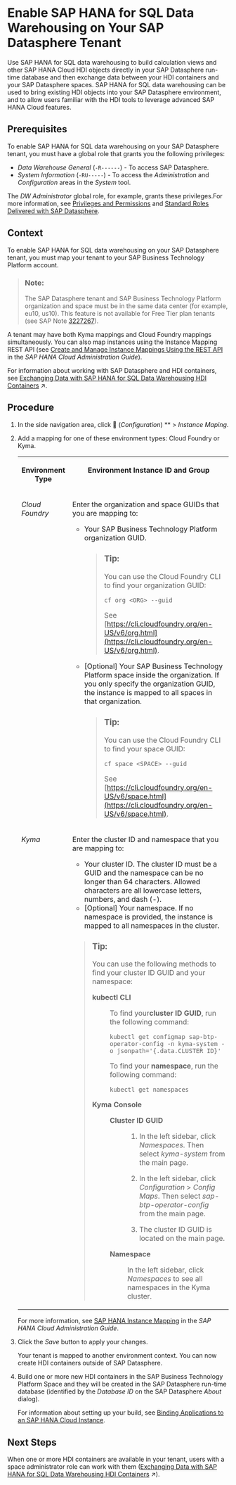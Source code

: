 <!-- loioe9a287849ccf41bb8a132d12dd3fdc8f -->

<link rel="stylesheet" type="text/css" href="../css/sap-icons.css"/>

# Enable SAP HANA for SQL Data Warehousing on Your SAP Datasphere Tenant

Use SAP HANA for SQL data warehousing to build calculation views and other SAP HANA Cloud HDI objects directly in your SAP Datasphere run-time database and then exchange data between your HDI containers and your SAP Datasphere spaces. SAP HANA for SQL data warehousing can be used to bring existing HDI objects into your SAP Datasphere environment, and to allow users familiar with the HDI tools to leverage advanced SAP HANA Cloud features.



<a name="loioe9a287849ccf41bb8a132d12dd3fdc8f__prereq_jch_t41_mfc"/>

## Prerequisites

To enable SAP HANA for SQL data warehousing on your SAP Datasphere tenant, you must have a global role that grants you the following privileges:

-   *Data Warehouse General* \(`-R------`\) - To access SAP Datasphere.
-   *System Information* \(`-RU-----`\) - To access the *Administration* and *Configuration* areas in the *System* tool.

The *DW Administrator* global role, for example, grants these privileges.For more information, see [Privileges and Permissions](../Managing-Users-and-Roles/privileges-and-permissions-d7350c6.md) and [Standard Roles Delivered with SAP Datasphere](../Managing-Users-and-Roles/standard-roles-delivered-with-sap-datasphere-a50a51d.md).



## Context

To enable SAP HANA for SQL data warehousing on your SAP Datasphere tenant, you must map your tenant to your SAP Business Technology Platform account.

> ### Note:  
> The SAP Datasphere tenant and SAP Business Technology Platform organization and space must be in the same data center \(for example, eu10, us10\). This feature is not available for Free Tier plan tenants \(see SAP Note [3227267](https://me.sap.com/notes/3227267)\).

A tenant may have both Kyma mappings and Cloud Foundry mappings simultaneously. You can also map instances using the Instance Mapping REST API \(see [Create and Manage Instance Mappings Using the REST API](https://help.sap.com/docs/hana-cloud/sap-hana-cloud-administration-guide/creating-and-managing-instance-mappings-using-rest-api) in the *SAP HANA Cloud Administration Guide*\).

For information about working with SAP Datasphere and HDI containers, see [Exchanging Data with SAP HANA for SQL Data Warehousing HDI Containers](https://help.sap.com/viewer/9f36ca35bc6145e4acdef6b4d852d560/DEV_CURRENT/en-US/1aec7ca95af24208a61c1a444b249d95.html "Users with a space administrator role can use SAP HANA for SQL data warehousing to build calculation views and other SAP HANA Cloud HDI objects directly in the run-time SAP HANA Cloud database and then exchange data between HDI containers and SAP Datasphere spaces. SAP HANA for SQL data warehousing can be used to bring existing HDI objects into your SAP Datasphere environment, and to allow users familiar with the HDI tools to leverage advanced SAP HANA Cloud features.") :arrow_upper_right:.



<a name="loioe9a287849ccf41bb8a132d12dd3fdc8f__steps_xxb_cty_tsb"/>

## Procedure

1.  In the side navigation area, click :wrench: \(*Configuration*\) ** \> *Instance Maping*.

2.  Add a mapping for one of these environment types: Cloud Foundry or Kyma.


    <table>
    <tr>
    <th valign="top">

    Environment Type
    
    </th>
    <th valign="top">

    Environment Instance ID and Group
    
    </th>
    </tr>
    <tr>
    <td valign="top">
    
    *Cloud Foundry* 
    
    </td>
    <td valign="top">
    
    Enter the organization and space GUIDs that you are mapping to:

    -   Your SAP Business Technology Platform organization GUID.

        > ### Tip:  
        > You can use the Cloud Foundry CLI to find your organization GUID:
        > 
        > ```
        > cf org <ORG> --guid
        > ```
        > 
        > See [https://cli.cloudfoundry.org/en-US/v6/org.html](https://cli.cloudfoundry.org/en-US/v6/org.html).

    -   \[Optional\] Your SAP Business Technology Platform space inside the organization. If you only specify the organization GUID, the instance is mapped to all spaces in that organization.

        > ### Tip:  
        > You can use the Cloud Foundry CLI to find your space GUID:
        > 
        > ```
        > cf space <SPACE> --guid
        > ```
        > 
        > See [https://cli.cloudfoundry.org/en-US/v6/space.html](https://cli.cloudfoundry.org/en-US/v6/space.html).



    
    </td>
    </tr>
    <tr>
    <td valign="top">
    
    *Kyma* 
    
    </td>
    <td valign="top">
    
    Enter the cluster ID and namespace that you are mapping to:

    -   Your cluster ID. The cluster ID must be a GUID and the namespace can be no longer than 64 characters. Allowed characters are all lowercase letters, numbers, and dash \(-\).
    -   \[Optional\] Your namespace. If no namespace is provided, the instance is mapped to all namespaces in the cluster.

    > ### Tip:  
    > You can use the following methods to find your cluster ID GUID and your namespace:
    > 
    > 
    > <dl>
    > <dt><b>
    > 
    > kubectl CLI
    > 
    > </b></dt>
    > <dd>
    > 
    > To find your**cluster ID GUID**, run the following command:
    > 
    > ```
    > kubectl get configmap sap-btp-operator-config -n kyma-system -o jsonpath='{.data.CLUSTER_ID}'
    > ```
    > 
    > To find your **namespace**, run the following command:
    > 
    > ```
    > kubectl get namespaces 
    > ```
    > 
    > 
    > 
    > </dd><dt><b>
    > 
    > Kyma Console
    > 
    > </b></dt>
    > <dd>
    > 
    > 
    > <dl>
    > <dt><b>
    > 
    > Cluster ID GUID
    > 
    > </b></dt>
    > <dd>
    > 
    > 1.  In the left sidebar, click *Namespaces*. Then select *kyma-system* from the main page.
    > 
    > 2.  In the left sidebar, click *Configuration* \> *Config Maps*. Then select *sap-btp-operator-config* from the main page.
    > 
    > 3.  The cluster ID GUID is located on the main page.
    > 
    > 
    > 
    > 
    > </dd><dt><b>
    > 
    > Namespace
    > 
    > </b></dt>
    > <dd>
    > 
    > In the left sidebar, click *Namespaces* to see all namespaces in the Kyma cluster.
    > 
    > 
    > 
    > </dd>
    > </dl>
    > 
    > 
    > 
    > </dd>
    > </dl>


    
    </td>
    </tr>
    </table>
    
    For more information, see [SAP HANA Instance Mapping](https://help.sap.com/docs/hana-cloud/sap-hana-cloud-administration-guide/sap-hana-instance-mapping) in the *SAP HANA Cloud Administration Guide*.

3.  Click the *Save* button to apply your changes.

    Your tenant is mapped to another environment context. You can now create HDI containers outside of SAP Datasphere.

4.  Build one or more new HDI containers in the SAP Business Technology Platform Space and they will be created in the SAP Datasphere run-time database \(identified by the *Database ID* on the SAP Datasphere *About* dialog\).

    For information about setting up your build, see [Binding Applications to an SAP HANA Cloud Instance](https://help.sap.com/docs/hana-cloud/sap-hana-cloud-getting-started-guide/binding-applications-to-sap-hana-cloud-instance).




<a name="loioe9a287849ccf41bb8a132d12dd3fdc8f__postreq_pr2_t51_mfc"/>

## Next Steps

When one or more HDI containers are available in your tenant, users with a space administrator role can work with them \([Exchanging Data with SAP HANA for SQL Data Warehousing HDI Containers](https://help.sap.com/viewer/9f36ca35bc6145e4acdef6b4d852d560/DEV_CURRENT/en-US/1aec7ca95af24208a61c1a444b249d95.html "Users with a space administrator role can use SAP HANA for SQL data warehousing to build calculation views and other SAP HANA Cloud HDI objects directly in the run-time SAP HANA Cloud database and then exchange data between HDI containers and SAP Datasphere spaces. SAP HANA for SQL data warehousing can be used to bring existing HDI objects into your SAP Datasphere environment, and to allow users familiar with the HDI tools to leverage advanced SAP HANA Cloud features.") :arrow_upper_right:\).

